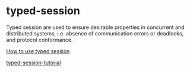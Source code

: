 # typed-session

Typed session are used to ensure desirable properties in concurrent and distributed systems, i.e. absence of communication errors or deadlocks, and protocol conformance.

[How to use typed session](https://github.com/sdzx-1/How-to-use-typed-session)

[typed-session-tutorial](https://github.com/sdzx-1/typed-session-tutorial)